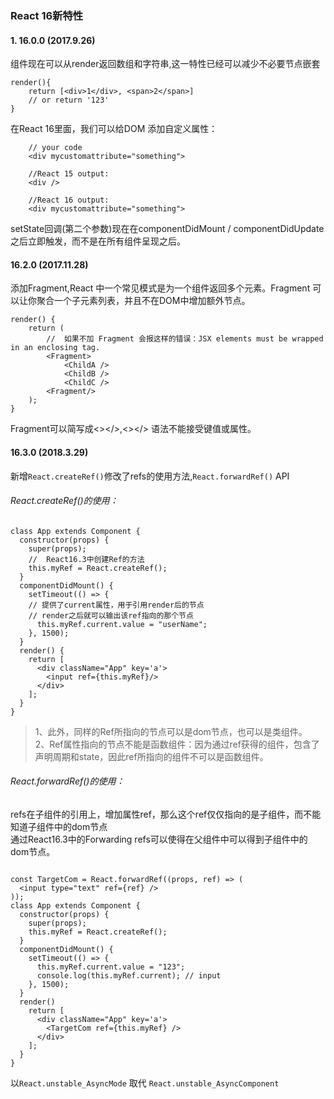 ### React 16新特性
#### 1. 16.0.0 (2017.9.26)

组件现在可以从render返回数组和字符串,这一特性已经可以减少不必要节点嵌套 
```
render(){
    return [<div>1</div>, <span>2</span>]
    // or return '123'
}
```

在React 16里面，我们可以给DOM  添加自定义属性：
```
    // your code
    <div mycustomattribute="something">
    
    //React 15 output:
    <div />
    
    //React 16 output:
    <div mycustomattribute="something">
```

setState回调(第二个参数)现在在componentDidMount / componentDidUpdate之后立即触发，而不是在所有组件呈现之后。

#### 16.2.0 (2017.11.28)
添加Fragment,React 中一个常见模式是为一个组件返回多个元素。Fragment 可以让你聚合一个子元素列表，并且不在DOM中增加额外节点。
```
render() {
    return (
        //  如果不加 Fragment 会报这样的错误：JSX elements must be wrapped in an enclosing tag. 
        <Fragment>
            <ChildA />
            <ChildB />
            <ChildC />
        <Fragment/>
    );
}
```
Fragment可以简写成<></>,<></> 语法不能接受键值或属性。

#### 16.3.0 (2018.3.29)

新增`React.createRef()`修改了refs的使用方法,`React.forwardRef()` API


###### React.createRef()的使用：
```
class App extends Component {
  constructor(props) {
    super(props);
    //  React16.3中创建Ref的方法
    this.myRef = React.createRef();
  }
  componentDidMount() {
    setTimeout(() => {
    // 提供了current属性，用于引用render后的节点
    // render之后就可以输出该ref指向的那个节点
      this.myRef.current.value = "userName";
    }, 1500);
  }
  render() {
    return [
      <div className="App" key='a'>
        <input ref={this.myRef}/>
      </div>
    ];
  }
}

```
> 1、此外，同样的Ref所指向的节点可以是dom节点，也可以是类组件。  
> 2、Ref属性指向的节点不能是函数组件：因为通过ref获得的组件，包含了声明周期和state，因此ref所指向的组件不可以是函数组件。

###### React.forwardRef()的使用：
refs在子组件的引用上，增加属性ref，那么这个ref仅仅指向的是子组件，而不能知道子组件中的dom节点  
通过React16.3中的Forwarding refs可以使得在父组件中可以得到子组件中的dom节点。

```

const TargetCom = React.forwardRef((props, ref) => (
  <input type="text" ref={ref} />
));
class App extends Component {
  constructor(props) {
    super(props);
    this.myRef = React.createRef();
  }
  componentDidMount() {
    setTimeout(() => {
      this.myRef.current.value = "123";
      console.log(this.myRef.current); // input
    }, 1500);
  }
  render() 
    return [
      <div className="App" key='a'>
        <TargetCom ref={this.myRef} />
      </div>
    ];
  }
}

```

以`React.unstable_AsyncMode` 取代 `React.unstable_AsyncComponent`